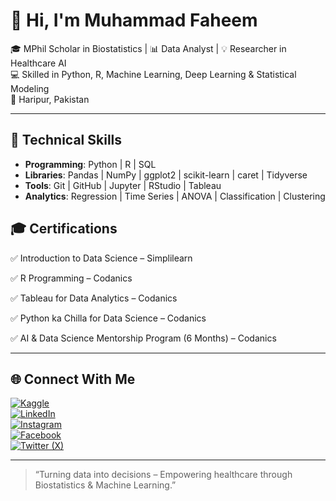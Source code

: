 # 👋 Hi, I'm Muhammad Faheem

🎓 MPhil Scholar in Biostatistics | 📊 Data Analyst | 💡 Researcher in Healthcare AI  
💻 Skilled in Python, R, Machine Learning, Deep Learning & Statistical Modeling  
📍 Haripur, Pakistan  

---

## 🚀 Technical Skills
- **Programming**: Python | R | SQL  
- **Libraries**: Pandas | NumPy | ggplot2 | scikit-learn | caret | Tidyverse  
- **Tools**: Git | GitHub | Jupyter | RStudio | Tableau  
- **Analytics**: Regression | Time Series | ANOVA | Classification | Clustering  


## 🎓 Certifications
✅ Introduction to Data Science – Simplilearn

✅ R Programming –   Codanics

✅ Tableau for Data Analytics – Codanics

✅ Python ka Chilla for Data Science – Codanics

✅ AI & Data Science Mentorship Program (6 Months) – Codanics

---

## 🌐 Connect With Me

[![Kaggle](https://img.shields.io/badge/Kaggle-faheem7866-blue?logo=kaggle&style=for-the-badge)](https://www.kaggle.com/faheem7866)  
[![LinkedIn](https://img.shields.io/badge/LinkedIn-mfaheem422-blue?logo=linkedin&style=for-the-badge)](https://www.linkedin.com/in/mfaheem422/)  
[![Instagram](https://img.shields.io/badge/Instagram-faheem__422-E4405F?logo=instagram&style=for-the-badge)](https://www.instagram.com/faheem_422/)  
[![Facebook](https://img.shields.io/badge/Facebook-mfaheem422-1877F2?logo=facebook&style=for-the-badge)](https://www.facebook.com/mfaheem422)  
[![Twitter (X)](https://img.shields.io/badge/X-MFaheem0422-black?logo=twitter&style=for-the-badge)](https://x.com/MFaheem0422)  

---

> “Turning data into decisions – Empowering healthcare through Biostatistics & Machine Learning.”

